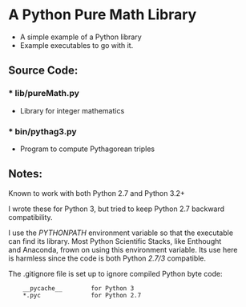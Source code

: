 # A Python Pure Math Library
* A simple example of a Python library
* Example executables to go with it.

## Source Code:

### * lib/pureMath.py
* Library for integer mathematics

### * bin/pythag3.py
* Program to compute Pythagorean triples



## Notes:
Known to work with both Python 2.7 and Python 3.2+

I wrote these for Python 3, but tried to keep Python 2.7 backward compatibility.

I use the *PYTHONPATH* environment variable so that the executable<br>
can find its library. Most Python Scientific Stacks, like Enthought<br>
and Anaconda, frown on using this environment variable. Its use here<br>
is harmless since the code is both Python *2.7/3* compatible.

The .gitignore file is set up to ignore compiled Python byte code:
```
    __pycache__        for Python 3
    *.pyc              for Python 2.7
```
